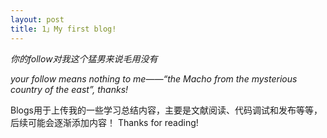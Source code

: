 ```yaml
---
layout: post
title: 1」My first blog!
---
```


*你的follow对我这个猛男来说毛用没有*

*your follow means nothing to me——“the Macho from the mysterious country of the east”, thanks!*

Blogs用于上传我的一些学习总结内容，主要是文献阅读、代码调试和发布等等，后续可能会逐渐添加内容！
Thanks for reading!
